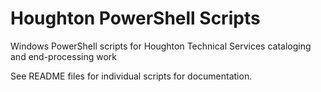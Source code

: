 # Houghton PowerShell Scripts

Windows PowerShell scripts for Houghton Technical Services cataloging and end-processing work

See README files for individual scripts for documentation.
